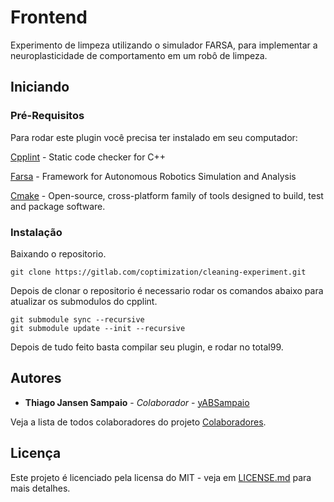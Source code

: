 # Frontend
Experimento de limpeza utilizando o simulador FARSA, para implementar a neuroplasticidade de comportamento em um robô de limpeza.

## Iniciando

### Pré-Requisitos
Para rodar este plugin você precisa ter instalado em seu computador:


[Cpplint](https://github.com/cpplint/cpplint) -  Static code checker for C++

[Farsa](https://sourceforge.net/p/farsa/wiki/Home/) - Framework for Autonomous Robotics Simulation and Analysis

[Cmake](https://cmake.org) - Open-source, cross-platform family of tools designed to build, test and package software.


### Instalação

Baixando o repositorio.
```
git clone https://gitlab.com/coptimization/cleaning-experiment.git
```

Depois de clonar o repositorio é necessario rodar os comandos abaixo para atualizar os submodulos do cpplint.

```
git submodule sync --recursive
git submodule update --init --recursive
```
Depois de tudo feito basta compilar seu plugin, e rodar no total99.

## Autores
* **Thiago Jansen Sampaio** - *Colaborador* - [yABSampaio](https://gitlab.com/yABSampaio)

Veja a lista de todos colaboradores do projeto [Colaboradores](https://gitlab.com/coptimization/cleaning-experiment/-/project_members).

## Licença
Este projeto é licenciado pela licensa do MIT - veja em [LICENSE.md](LICENSE.md) para mais detalhes.
